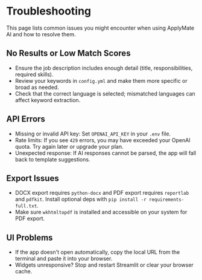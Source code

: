# Troubleshooting

This page lists common issues you might encounter when using ApplyMate AI and how to resolve them.

## No Results or Low Match Scores

- Ensure the job description includes enough detail (title, responsibilities, required skills).
- Review your keywords in `config.yml` and make them more specific or broad as needed.
- Check that the correct language is selected; mismatched languages can affect keyword extraction.

## API Errors

- Missing or invalid API key: Set `OPENAI_API_KEY` in your `.env` file.
- Rate limits: If you see `429` errors, you may have exceeded your OpenAI quota. Try again later or upgrade your plan.
- Unexpected response: If AI responses cannot be parsed, the app will fall back to template suggestions.

## Export Issues

- DOCX export requires `python-docx` and PDF export requires `reportlab` and `pdfkit`. Install optional deps with `pip install -r requirements-full.txt`.
- Make sure `wkhtmltopdf` is installed and accessible on your system for PDF export.

## UI Problems

- If the app doesn't open automatically, copy the local URL from the terminal and paste it into your browser.
- Widgets unresponsive? Stop and restart Streamlit or clear your browser cache.

